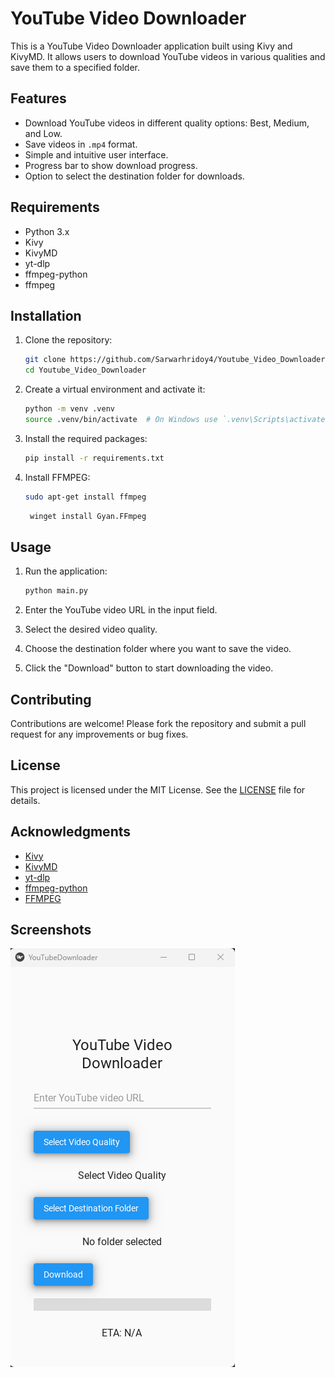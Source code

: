 # YouTube Video Downloader

This is a YouTube Video Downloader application built using Kivy and KivyMD. It allows users to download YouTube videos in various qualities and save them to a specified folder.

## Features

- Download YouTube videos in different quality options: Best, Medium, and Low.
- Save videos in `.mp4` format.
- Simple and intuitive user interface.
- Progress bar to show download progress.
- Option to select the destination folder for downloads.

## Requirements

- Python 3.x
- Kivy
- KivyMD
- yt-dlp
- ffmpeg-python
- ffmpeg

## Installation

1. Clone the repository:
   ```bash
   git clone https://github.com/Sarwarhridoy4/Youtube_Video_Downloader
   cd Youtube_Video_Downloader
   ```

2. Create a virtual environment and activate it:
   ```bash
   python -m venv .venv
   source .venv/bin/activate  # On Windows use `.venv\Scripts\activate`
   ```

3. Install the required packages:
   ```bash
   pip install -r requirements.txt
   ```

4. Install FFMPEG:
   ```bash
   sudo apt-get install ffmpeg
   ```
   ```bash
    winget install Gyan.FFmpeg
   ```


## Usage

1. Run the application:

   ```bash
   python main.py
   ```

2. Enter the YouTube video URL in the input field.

3. Select the desired video quality.

4. Choose the destination folder where you want to save the video.

5. Click the "Download" button to start downloading the video.

## Contributing

Contributions are welcome! Please fork the repository and submit a pull request for any improvements or bug fixes.

## License

This project is licensed under the MIT License. See the [LICENSE](LICENSE) file for details.

## Acknowledgments

- [Kivy](https://kivy.org/)
- [KivyMD](https://kivymd.readthedocs.io/en/latest/)
- [yt-dlp](https://github.com/yt-dlp/yt-dlp)
- [ffmpeg-python](https://github.com/kkroening/ffmpeg-python)
- [FFMPEG](https://ffmpeg.org/)

## Screenshots

![App_Screenshot](./assets/screen.png)
